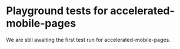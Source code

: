 # Playground tests for accelerated-mobile-pages
We are still awaiting the first test run for accelerated-mobile-pages.

